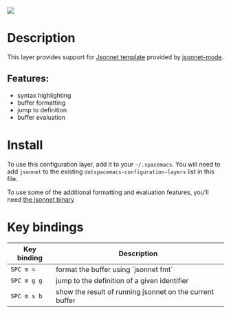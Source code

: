 ![](img/jsonnet.png)

# Description

This layer provides support for [Jsonnet template](https://jsonnet.org/)
provided by [jsonnet-mode](https://github.com/mgyucht/jsonnet-mode).

## Features:

-   syntax highlighting
-   buffer formatting
-   jump to definition
-   buffer evaluation

# Install

To use this configuration layer, add it to your `~/.spacemacs`. You will
need to add `jsonnet` to the existing
`dotspacemacs-configuration-layers` list in this file.

To use some of the additional formatting and evaluation features, you'll
need [the jsonnet binary](http://jsonnet.org/index.html)

# Key bindings

| Key binding | Description                                              |
|-------------|----------------------------------------------------------|
| `SPC m =`   | format the buffer using \`jsonnet fmt\`                  |
| `SPC m g g` | jump to the definition of a given identifier             |
| `SPC m s b` | show the result of running jsonnet on the current buffer |
